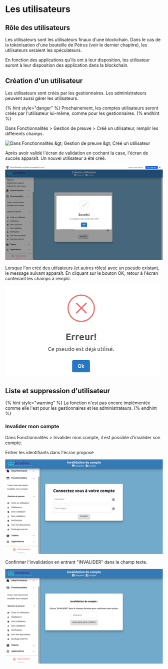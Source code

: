 # Les utilisateurs

## Rôle des utilisateurs

Les utilisateurs sont les utilisateurs finaux d'une blockchain. Dans le cas de la tokénisation d'une bouteille de Pétrus (voir le dernier chapitre), les utilisateurs seraient les spéculateurs.

En fonction des applications qu'ils ont à leur disposition, les utilisateur auront à leur disposition des application dans la blockchain.

## Création d'un utilisateur

Les utilisateurs sont créés par les gestionnaires. Les administrateurs peuvent aussi gérer les utilisateurs.

{% hint style="danger" %}
Prochainement, les comptes utilisateurs seront créés par l'utilisateur lui-même, comme pour les gestionnaires.
{% endhint %}

Dans Fonctionnalités > Gestion de preuve > Créé un utilisateur, remplir les différents champs.

![Dans Fonctionnalités \&gt; Gestion de preuve \&gt; Créé un utilisateur](../.gitbook/assets/v19\_utilisateur-creation.png)

Après avoir validé l'écran de validation en cochant la case, l'écran de succès apparaît. Un nouvel utilisateur a été créé.

![](../.gitbook/assets/v19-utilisateur-succes.png)

Lorsque l'on créé des utilsateurs (et autres rôles) avec un pseudo existant, le message suivant apparaît. En cliquant sur le bouton OK, retour à l'écran contenant les champs à remplir.

![](../.gitbook/assets/v19-pseudo-deja-utilise.png)

## Liste et suppression d'utilisateur

{% hint style="warning" %}
La fonction n'est pas encore implémentée comme elle l'est pour les gestionnaires et les administrateurs.
{% endhint %}

### Invalider mon compte

Dans Fonctionnalités > Invalider mon compte, il est possible d'invalider son compte.

Entrer les identifiants dans l'écran proposé

![Dans Fonctionnalités \&gt; Invalider mon compte, entrer l'identification. ](../.gitbook/assets/v19-invalider-compte-ecran.png)

Confirmer l'invalidation en entrant "INVALIDER" dans le champ texte.

![Confirmer l'invalidation du compte.](<../.gitbook/assets/v19-invalider-compte-confirmer (1) (2) (3) (3) (1).png>)
